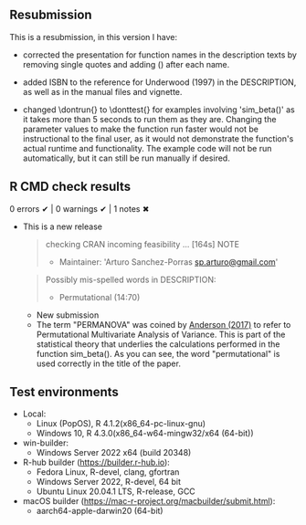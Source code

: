 ## Resubmission

This is a resubmission, in this version I have:

- corrected the presentation for function names in the description texts by removing single quotes and adding () after each name.

- added ISBN to the reference for Underwood (1997) in the DESCRIPTION, as well as in the manual files and vignette.

- changed \dontrun{} to \donttest{} for examples involving 'sim_beta()' as it takes more than 5 seconds to run them as they are. Changing the parameter values to make the function run faster would not be instructional to the final user, as it would not demonstrate the function's actual runtime and functionality. The example code will not be run automatically, but it can still be run manually if desired.

## R CMD check results

0 errors ✔ | 0 warnings ✔ | 1 notes ✖

- This is a new release

  > checking CRAN incoming feasibility ... [164s] NOTE <br/>
  > - Maintainer: 'Arturo Sanchez-Porras <sp.arturo@gmail.com>'
  
  > Possibly mis-spelled words in DESCRIPTION: <br/>
  > -  Permutational (14:70)
  
  - New submission
  - The term "PERMANOVA" was coined by [Anderson (2017)](https://doi.org/10.1002/9781118445112.stat07841) to refer to Permutational Multivariate Analysis of Variance. This is part of the statistical theory that underlies the calculations performed in the function sim_beta(). As you can see, the word "permutational" is used correctly in the title of the paper.


## Test environments

- Local:
  - Linux (PopOS), R 4.1.2(x86_64-pc-linux-gnu)
  - Windows 10, R 4.3.0(x86_64-w64-mingw32/x64 (64-bit))
- win-builder:
  - Windows Server 2022 x64 (build 20348)
- R-hub builder (https://builder.r-hub.io):
  - Fedora Linux, R-devel, clang, gfortran
  - Windows Server 2022, R-devel, 64 bit
  - Ubuntu Linux 20.04.1 LTS, R-release, GCC
- macOS builder (https://mac-r-project.org/macbuilder/submit.html):
  - aarch64-apple-darwin20 (64-bit)
